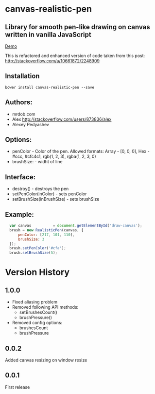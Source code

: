 canvas-realistic-pen
====================

Library  for smooth pen-like drawing on canvas written in vanilla JavaScript
-----------------------------------------------

 
[Demo](http://apedyashev.github.io/canvas-realistic-pen/realistic-pen.html)

This is refactored and enhanced version of code taken from this post: http://stackoverflow.com/a/10661872/2248909

Installation
------------
```
bower install canvas-realistic-pen --save
```

Authors: 
--------
  - mrdob.com
  - Alex <http://stackoverflow.com/users/873836/alex>
  - Alexey Pedyashev

Options:
--------
  - penColor       -  Color of the pen. Allowed formats: 
                    Array - [0, 0, 0], Hex - #ccc, #cfc4c1, rgb(1, 2, 3), rgba(1, 2, 3, 0)
  - brushSize:     - widht of line

Interface:
----------
  - destroy()                           - destroys the pen
  - setPenColor(inColor)                - sets penColor 
  - setBrushSize(inBrushSize)           - sets brushSize

Example:
--------
```JavaScript
  var canvas          = document.getElementById('draw-canvas');
  brush = new RealisticPen(canvas, {
      penColor: [217, 101, 110],
      brushSize: 3 
  });
  brush.setPenColor('#cfa');
  brush.setBrushSize(5);
```

Version History
===============

1.0.0
-----
  - Fixed aliasing problem
  - Removed following API methods:
    * setBrushesCount()
    * brushPressure()
  - Removed config options:
    * brushesCount
    * brushPressure

0.0.2
-----
  Added canvas resizing on window resize

0.0.1
-----
First release


